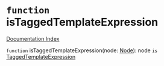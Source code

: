 # `function` isTaggedTemplateExpression

[Documentation Index](../README.md)

`function` isTaggedTemplateExpression(node: [Node](../interface.Node/README.md)): node `is` [TaggedTemplateExpression](../interface.TaggedTemplateExpression/README.md)